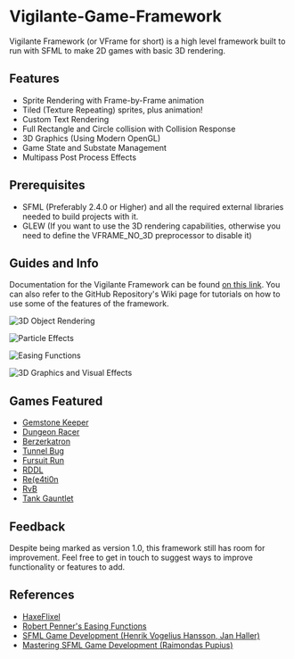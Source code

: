 # Vigilante-Game-Framework
Vigilante Framework (or VFrame for short) is a high level framework built to run with SFML to make 2D games with basic 3D rendering.

## Features
* Sprite Rendering with Frame-by-Frame animation
* Tiled (Texture Repeating) sprites, plus animation!
* Custom Text Rendering
* Full Rectangle and Circle collision with Collision Response
* 3D Graphics (Using Modern OpenGL)
* Game State and Substate Management
* Multipass Post Process Effects

## Prerequisites
* SFML (Preferably 2.4.0 or Higher) and all the required external libraries needed to build projects with it.
* GLEW (If you want to use the 3D rendering capabilities, otherwise you need to define the VFRAME_NO_3D preprocessor to disable it)

## Guides and Info
Documentation for the Vigilante Framework can be found [on this link](https://gamepopper.github.io/Vigilante-Game-Framework/html/). You can also refer to the GitHub Repository's Wiki page for tutorials on how to use some of the features of the framework.

![3D Object Rendering](https://i.imgur.com/Q5rFUf9.gif)

![Particle Effects](https://i.imgur.com/SsmpZqM.gif)

![Easing Functions](https://i.imgur.com/jABi5k5.gif)

![3D Graphics and Visual Effects](https://i.imgur.com/qxDljfZ.gif)

## Games Featured
* [Gemstone Keeper](http://gemstonekeeper.co.uk/)
* [Dungeon Racer](https://gamepopper.itch.io/dungeon-racer)
* [Berzerkatron](https://gamepopper.itch.io/berzerkatron)
* [Tunnel Bug](https://gamepopper.itch.io/tunnel-bug)
* [Fursuit Run](https://gamepopper.itch.io/fursuit-run)
* [RDDL](https://gamepopper.itch.io/rddl)
* [Re(e4ti0n](https://gamepopper.itch.io/rere4ti0n)
* [RvB](https://gamepopper.itch.io/rvb)
* [Tank Gauntlet](https://gamepopper.itch.io/tank-gauntlet)

## Feedback
Despite being marked as version 1.0, this framework still has room for improvement. Feel free to get in touch to suggest ways to improve functionality or features to add.

## References
* [HaxeFlixel](https://github.com/HaxeFlixel/flixel)
* [Robert Penner's Easing Functions](http://robertpenner.com/easing/)
* [SFML Game Development (Henrik Vogelius Hansson, Jan Haller)](https://github.com/SFML/SFML-Game-Development-Book)
* [Mastering SFML Game Development (Raimondas Pupius)](https://github.com/PacktPublishing/Mastering-SFML-Game-Development)
